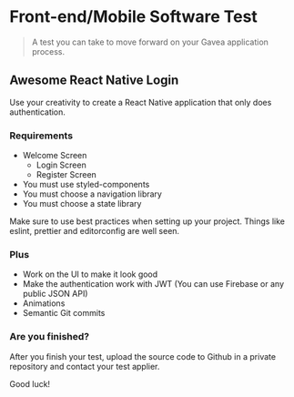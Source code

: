 # Front-end/Mobile Software Test
> A test you can take to move forward on your Gavea application process.

## Awesome React Native Login

Use your creativity to create a React Native application that only does authentication.

### Requirements

- Welcome Screen
  - Login Screen
  - Register Screen
- You must use styled-components
- You must choose a navigation library
- You must choose a state library

Make sure to use best practices when setting up your project. Things like eslint, prettier and editorconfig are well seen.

### Plus

- Work on the UI to make it look good
- Make the authentication work with JWT (You can use Firebase or any public JSON API)
- Animations
- Semantic Git commits

### Are you finished?

After you finish your test, upload the source code to Github in a private repository and contact your test applier.

Good luck!
